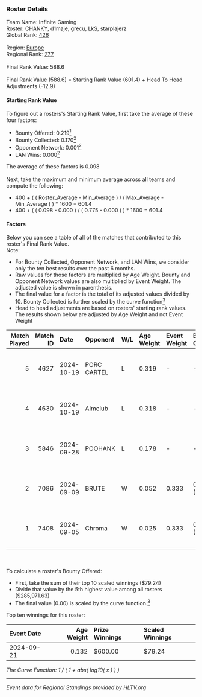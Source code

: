 ### Roster Details<br />
Team Name: Infinite Gaming<br />
Roster: CHANKY, d1maje, grecu, LkS, starplajerz<br />
Global Rank: [426](../../standings_global_2025_02_28.md)<br />
<br />
Region: [Europe]( ../../standings_europe_2025_02_28.md)<br />
Regional Rank: [277]( ../../standings_europe_2025_02_28.md)<br />
<br />
Final Rank Value:  588.6<br />
<br />
Final Rank Value (588.6) = Starting Rank Value (601.4) + Head To Head Adjustments (-12.9)<br />

#### Starting Rank Value<br />
To figure out a rosters's Starting Rank Value, first take the average of these four factors:<br />
- Bounty Offered: 0.219[<sup>1</sup>](#table2)
- Bounty Collected: 0.170[<sup>2</sup>](#table1)
- Opponent Network: 0.001[<sup>2</sup>](#table1)
- LAN Wins: 0.000[<sup>2</sup>](#table1)

The average of these factors is 0.098<br />
<br />
Next, take the maximum and minimum average across all teams and compute the following:<br />
- 400 + ( ( Roster_Average - Min_Average ) / ( Max_Average - Min_Average ) ) * 1600 = 601.4
- 400 + ( ( 0.098 - 0.000 ) / ( 0.775 - 0.000 ) ) * 1600 = 601.4


#### Factors<br />
Below you can see a table of all of the matches that contributed to this roster's Final Rank Value.<br />
Note:<br />

- For Bounty Collected, Opponent Network, and LAN Wins, we consider only the ten best results over the past 6 months.
- Raw values for those factors are multiplied by Age Weight. Bounty and Opponent Network values are also multiplied by Event Weight. The adjusted value is shown in parenthesis.
- The final value for a factor is the total of its adjusted values divided by 10. Bounty Collected is further scaled by the curve function[<sup>3</sup>](#curveFunction)
- Head to head adjustments are based on rosters' starting rank values. The results shown below are adjusted by Age Weight and not Event Weight
<span id="table1"></span><br />


| Match Played | Match ID | Date       | Opponent    | W/L | Age Weight | Event Weight | Bounty Collected | Opponent Network | LAN Wins  | H2H Adj. | Roster                                   |
| -: | -: | :- | :- | :- | :- | :- | :- | :- | :- | -: | :- |
|            5 |     4627 | 2024-10-19 | PORC CARTEL | L   | 0.319      | -            | -                | -                | -         |    -4.85 | CHANKY, d1maje, grecu, LkS, starplajerz  |
|            4 |     4630 | 2024-10-19 | Aimclub     | L   | 0.318      | -            | -                | -                | -         |    -6.68 | CHANKY, d1maje, grecu, LkS, starplajerz  |
|            3 |     5846 | 2024-09-28 | POOHANK     | L   | 0.178      | -            | -                | -                | -         |    -2.96 | CHANKY, d1maje, grecu, LkS, starplajerz  |
|            2 |     7086 | 2024-09-09 | BRUTE       | W   | 0.052      | 0.333        | 0.005 (0.000)    | 0.371 (0.006)    | 0 (0.000) |     1.13 | CHANKY, d1maje, mhN1, starplajerz, zewts |
|            1 |     7408 | 2024-09-05 | Chroma      | W   | 0.025      | 0.333        | 0.006 (0.000)    | 0.102 (0.001)    | 0 (0.000) |     0.49 | CHANKY, d1maje, mhN1, starplajerz, zewts |

<br />
<span id="table2"></span><br />
To calculate a roster's Bounty Offered:<br />

- First, take the sum of their top 10 scaled winnings ($79.24)
- Divide that value by the 5th highest value among all rosters ($285,971.63)
- The final value (0.00) is scaled by the curve function.[<sup>3</sup>](#curveFunction)

Top ten winnings for this roster:<br />

| Event Date | Age Weight | Prize Winnings | Scaled Winnings |
| :- | -: | :- | :- |
| 2024-09-21 |      0.132 | $600.00        | $79.24          |


<span id="curveFunction"></span>_The Curve Function: 1 / ( 1 + abs( log10( x ) ) )_<br />

---
_Event data for Regional Standings provided by HLTV.org_<br />
